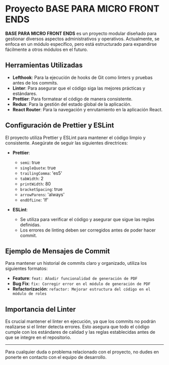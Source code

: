 # Proyecto BASE PARA MICRO FRONT ENDS

**BASE PARA MICRO FRONT ENDS** es un proyecto modular diseñado para gestionar diversos aspectos administrativos y operativos. Actualmente, se enfoca en un módulo específico, pero está estructurado para expandirse fácilmente a otros módulos en el futuro.

## Herramientas Utilizadas

- **Lefthook**: Para la ejecución de hooks de Git como linters y pruebas antes de los commits.
- **Linter**: Para asegurar que el código siga las mejores prácticas y estándares.
- **Prettier**: Para formatear el código de manera consistente.
- **Redux**: Para la gestión del estado global de la aplicación.
- **React Router**: Para la navegación y enrutamiento en la aplicación React.

## Configuración de Prettier y ESLint

El proyecto utiliza Prettier y ESLint para mantener el código limpio y consistente. Asegúrate de seguir las siguientes directrices:

- **Prettier**:
  - `semi`: true
  - `singleQuote`: true
  - `trailingComma`: 'es5'
  - `tabWidth`: 2
  - `printWidth`: 80
  - `bracketSpacing`: true
  - `arrowParens`: 'always'
  - `endOfLine`: 'lf'

- **ESLint**:
  - Se utiliza para verificar el código y asegurar que sigue las reglas definidas.
  - Los errores de linting deben ser corregidos antes de poder hacer commit.

## Ejemplo de Mensajes de Commit

Para mantener un historial de commits claro y organizado, utiliza los siguientes formatos:

- **Feature**: `feat: Añadir funcionalidad de generación de PDF`
- **Bug Fix**: `fix: Corregir error en el módulo de generación de PDF`
- **Refactorización**: `refactor: Mejorar estructura del código en el módulo de roles`

## Importancia del Linter

Es crucial mantener el linter en ejecución, ya que los commits no podrán realizarse si el linter detecta errores. Esto asegura que todo el código cumple con los estándares de calidad y las reglas establecidas antes de que se integre en el repositorio.

---

Para cualquier duda o problema relacionado con el proyecto, no dudes en ponerte en contacto con el equipo de desarrollo.


